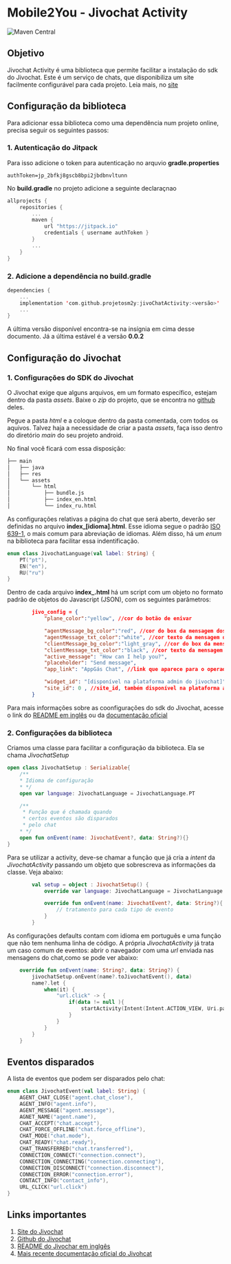 # Mobile2You - Jivochat Activity
![Maven Central](https://img.shields.io/jitpack/v/github/projetosm2y/jivoChatActivity)
 
## Objetivo
Jivochat Activity é uma biblioteca que permite facilitar a instalação do sdk do Jivochat. Este é um serviço de chats, que disponibiliza um site facilmente configurável para cada projeto. Leia mais, no [site](https://www.jivochat.com.br) 
## Configuração da biblioteca

Para adicionar essa biblioteca como uma dependência num projeto online, precisa seguir os seguintes passos:

### 1. Autenticação do Jitpack
Para isso adicione o token para autenticação no arquvio **gradle.properties**
````
authToken=jp_2bfkj8gscb8bpi2jbdbnvltunn
````

No **build.gradle** no projeto adicione a seguinte declaraçnao
```kotlin
allprojects {
    repositories {
        ...
        maven {
            url "https://jitpack.io"
            credentials { username authToken }
        }
        ...
    }
}
```

### 2. Adicione a dependência no **build.gradle**

``` kotlin
dependencies {
    ...
    implementation 'com.github.projetosm2y:jivoChatActivity:<versão>'
    ...
}
```
A última versão disponível encontra-se na insígnia em cima desse documento. Já a última estável é a versão **0.0.2**

## Configuração do Jivochat

### 1. Configurações do SDK do Jivochat
O Jivochat exige que alguns arquivos, em um formato específico, estejam dentro da pasta *assets*. Baixe o *zip* do projeto, que se encontra no [github](https://github.com/JivoSite/MobileSdk) deles. 

Pegue a pasta *html* e a coloque dentro da pasta comentada, com todos os aquivos. Talvez haja a necessidade de criar a pasta *assets*, faça isso dentro do diretório *main* do seu projeto android.

No final você ficará com essa disposição:
````bash 
├── main
│   ├── java
│   ├── res
│   └── assets
│       └── html
│           ├── bundle.js
│           ├── index_en.html
│           └── index_ru.html
````

As configurações relativas a página do chat que será aberto, deverão ser definidas no arquivo **index_[idioma].html**. Esse idioma segue o padrão [ISO 639-1](https://pt.wikipedia.org/wiki/ISO_639#P), o mais comum para abreviação de idiomas. Além disso, há um *enum* na biblioteca para facilitar essa indentificação. 

```kotlin
enum class JivochatLanguage(val label: String) {
    PT("pt"),
    EN("en"),
    RU("ru")
}
```

Dentro de cada arquivo **index_.html** há um script com um objeto no formato padrão de objetos do Javascript (JSON), com os seguintes parâmetros:

```json
        jivo_config = {
            "plane_color":"yellow", //cor do botão de enivar

            "agentMessage_bg_color":"red", //cor do box da mensagem dos agentes
            "agentMessage_txt_color":"white", //cor texto da mensagem dos agentes
            "clientMessage_bg_color":"light_gray", //cor do box da mensagem dos clientes
            "clientMessage_txt_color":"black", //cor texto da mensagem dos clientes
            "active_message": "How can I help you?",
            "placeholder": "Send message",
            "app_link": "AppGás Chat", //link que aparece para o operador 

            "widget_id": "[disponível na plataforma admin do jivochat]", //widget_id
            "site_id": 0 , //site_id, também disponível na plataforma admin do jivochat
        }
```

Para mais informações sobre as coonfigurações do sdk do Jivochat, acesse o link do [README em inglês](https://github.com/JivoSite/MobileSdk/blob/master/README.EN.md) ou da [documentação oficial](docs.google.com/document/d/1Pl9O38eOCYzHQDB5CSat42JtSL_ESQKn_Y-4b6Hn5es/edit)

### 2. Configurações da biblioteca

Criamos uma classe para facilitar a configuração da biblioteca. Ela se chama *JivochatSetup*

``` kotlin
open class JivochatSetup : Serializable{
    /**
    * Idioma de configuração
    * */
    open var language: JivochatLanguage = JivochatLanguage.PT

    /**
     * Função que é chamada quando 
     * certos eventos são disparados
     * pelo chat
    * */
    open fun onEvent(name: JivochatEvent?, data: String?){}
}
```

Para se utilizar a activity, deve-se chamar a função que já cria a *intent* da 
*JivochatActivity* passando um objeto que sobrescreva as informações da classe. Veja abaixo:

``` kotlin
        val setup = object : JivochatSetup() {
            override var language: JivochatLanguage = JivochatLanguage.PT

            override fun onEvent(name: JivochatEvent?, data: String?){
                // tratamento para cada tipo de evento
            }
        }
```

As configurações defaults contam com idioma em português e uma função que não tem nenhuma linha de código. A própria *JivochatActivity* já trata um caso comum de eventos: abrir o navegador com uma *url* enviada nas mensagens do chat,como se pode ver abaixo:

```kotlin
    override fun onEvent(name: String?, data: String?) {
        jivochatSetup.onEvent(name?.toJivochatEvent(), data)
        name?.let {
            when(it) {
                "url.click" -> {
                    if(data != null ){
                        startActivity(Intent(Intent.ACTION_VIEW, Uri.parse(data)))
                    }
                }
            }
        }
    }
```
## Eventos disparados

A lista de eventos que podem ser disparados pelo chat:

```kotlin
enum class JivochatEvent(val label: String) {
    AGENT_CHAT_CLOSE("agent.chat_close"),
    AGENT_INFO("agent.info"),
    AGENT_MESSAGE("agent.message"),
    AGNET_NAME("agent.name"),
    CHAT_ACCEPT("chat.accept"),
    CHAT_FORCE_OFFLINE("chat.force_offline"),
    CHAT_MODE("chat.mode"),
    CHAT_READY("chat.ready"),
    CHAT_TRANSFERRED("chat.transferred"),
    CONNECTION_CONNECT("connection.connect"),
    CONNECTION_CONNECTING("connection.connecting"),
    CONNECTION_DISCONNECT("connection.disconnect"),
    CONNECTION_ERROR("connection.error"),
    CONTACT_INFO("contact_info"),
    URL_CLICK("url.click")
}
```

## Links importantes
1. [Site do Jivochat](https://www.jivochat.com.br)
2. [Github do Jivochat](https://github.com/JivoSite/MobileSdk) 
3. [README do Jivochar em inglgês](https://github.com/JivoSite/MobileSdk/blob/master/README.EN.md)
4. [Mais recente documentação oficial do Jivohcat](docs.google.com/document/d/1Pl9O38eOCYzHQDB5CSat42JtSL_ESQKn_Y-4b6Hn5es/edit)